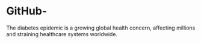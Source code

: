 # GitHub-
The diabetes epidemic is a growing global health concern, affecting millions and straining healthcare systems worldwide. 
